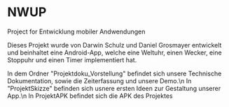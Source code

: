# NWUP
Project for Entwicklung mobiler Andwendungen

Dieses Projekt wurde von Darwin Schulz und Daniel Grosmayer entwickelt und beinhaltet eine Android-App, welche eine Weltuhr, einen Wecker, eine Stoppuhr und einen Timer implementiert hat.

In dem Ordner "Projektdoku_Vorstellung" befindet sich unsere Technische Dokumentation, sowie die Zeiterfassung und unsere Demo.\n
In "ProjektSkizze" befinden sich usnere ersten Ideen zur Gestaltung unserer App.\n
In ProjektAPK befindet sich die APK des Projektes

